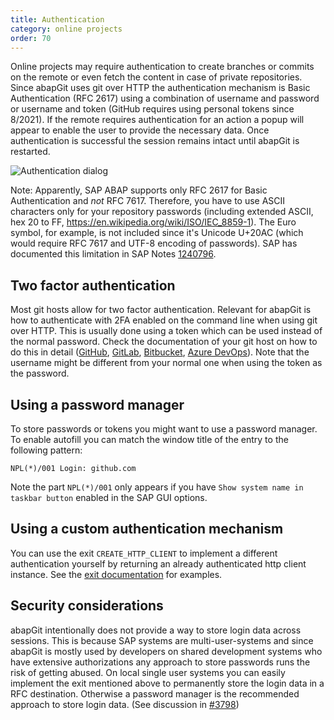 ```yaml
---
title: Authentication
category: online projects
order: 70
---
```


Online projects may require authentication to create branches or commits on the remote or even fetch the content in case of private repositories. Since abapGit uses git over HTTP the authentication mechanism is Basic Authentication (RFC 2617) using a combination of username and password or username and token (GitHub requires using personal tokens since 8/2021). If the remote requires authentication for an action a popup will appear to enable the user to provide the necessary data. Once authentication is successful the session remains intact until abapGit is restarted.

![Authentication dialog](https://user-images.githubusercontent.com/18582796/208484117-dacdb130-aca9-49bf-8bb6-f72afedc2fde.png)

Note: Apparently, SAP ABAP supports only RFC 2617 for Basic Authentication and *not* RFC 7617. Therefore, you have to use ASCII characters only for your repository passwords (including extended ASCII, hex 20 to FF, https://en.wikipedia.org/wiki/ISO/IEC_8859-1). The Euro symbol, for example, is not included since it's Unicode U+20AC (which would require RFC 7617 and UTF-8 encoding of passwords). SAP has documented this limitation in SAP Notes [1240796](https://launchpad.support.sap.com/#/notes/1240796).

## Two factor authentication

Most git hosts allow for two factor authentication. Relevant for abapGit is how to authenticate with 2FA enabled on the command line when using git over HTTP. This is usually done using a token which can be used instead of the normal password. Check the documentation of your git host on how to do this in detail ([GitHub](https://docs.github.com/en/github/authenticating-to-github/accessing-github-using-two-factor-authentication#using-two-factor-authentication-with-the-command-line), [GitLab](https://docs.gitlab.com/ee/user/profile/personal_access_tokens.html), [Bitbucket](https://support.atlassian.com/bitbucket-cloud/docs/app-passwords/), [Azure DevOps](https://docs.microsoft.com/en-us/azure/devops/organizations/accounts/use-personal-access-tokens-to-authenticate)). Note that the username might be different from your normal one when using the token as the password.

## Using a password manager

To store passwords or tokens you might want to use a password manager. To enable autofill you can match the window title of the entry to the following pattern:

`NPL(*)/001 Login: github.com`

Note the part `NPL(*)/001` only appears if you have `Show system name in taskbar button` enabled in the SAP GUI options.

## Using a custom authentication mechanism

You can use the exit `CREATE_HTTP_CLIENT` to implement a different authentication yourself by returning an already authenticated http client instance. See the [exit documentation](ref-exits.html#create_http_client) for examples.

## Security considerations

abapGit intentionally does not provide a way to store login data across sessions. This is because SAP systems are multi-user-systems and since abapGit is mostly used by developers on shared development systems who have extensive authorizations any approach to store passwords runs the risk of getting abused. On local single user systems you can easily implement the exit mentioned above to permanently store the login data in a RFC destination. Otherwise a password manager is the recommended approach to store login data. (See discussion in [#3798](https://github.com/abapGit/abapGit/issues/3798))
